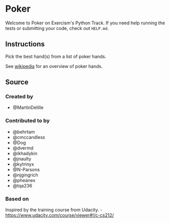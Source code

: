 # Poker

Welcome to Poker on Exercism's Python Track.
If you need help running the tests or submitting your code, check out `HELP.md`.

## Instructions

Pick the best hand(s) from a list of poker hands.

See [wikipedia][poker-hands] for an overview of poker hands.

[poker-hands]: https://en.wikipedia.org/wiki/List_of_poker_hands

## Source

### Created by

- @MartinDelille

### Contributed to by

- @behrtam
- @cmccandless
- @Dog
- @dvermd
- @ikhadykin
- @jnaulty
- @kytrinyx
- @N-Parsons
- @njgingrich
- @pheanex
- @tqa236

### Based on

Inspired by the training course from Udacity. - https://www.udacity.com/course/viewer#!/c-cs212/
